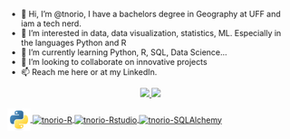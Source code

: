 - 👋 Hi, I’m @tnorio, I have a bachelors degree in Geography at UFF and iam a tech nerd.
- 👀 I’m interested in data, data visualization, statistics, ML. Especially in the languages Python and R
- 🌱 I’m currently learning Python, R, SQL, Data Science...
- 💞️ I’m looking to collaborate on innovative projects
- 📫 Reach me here or at my LinkedIn.

<div align="center">
  <a href="https://github.com/tnorio">
  <img height="180em" src="https://github-readme-stats.vercel.app/api?username=tnorio&show_icons=true&theme=dark&include_all_commits=true&count_private=true"/>
  <img height="160em" src="https://github-readme-stats.vercel.app/api/top-langs/?username=tnorio&layout=compact&langs_count=7&theme=dark"/>
</div>
<div style="display: inline_block"><br>
  <img align="center" alt="tnorio-Python" height="40" width="40" src="https://raw.githubusercontent.com/devicons/devicon/master/icons/python/python-original.svg">
  <img align="center" alt="tnorio-R" height="40" width="40" src="https://cdn.jsdelivr.net/gh/devicons/devicon/icons/r/r-original.svg">
  <img align="center" alt="tnorio-Rstudio" height="40" width="40" src="https://cdn.jsdelivr.net/gh/devicons/devicon/icons/rstudio/rstudio-original.svg">
  <img align="center" alt="tnorio-SQLAlchemy" height="60" width="60" src="https://cdn.jsdelivr.net/gh/devicons/devicon/icons/mysql/mysql-plain-wordmark.svg">
</div>
